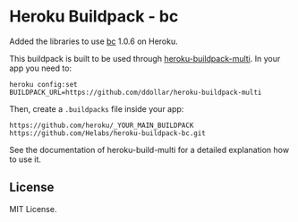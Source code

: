 # Heroku Buildpack - bc

Added the libraries to use [bc](http://www.gnu.org/software/bc/) 1.0.6 on Heroku.

This buildpack is built to be used through [heroku-buildpack-multi](https://github.com/ddollar/heroku-buildpack-multi).
In your app you need to:


```
heroku config:set
BUILDPACK_URL=https://github.com/ddollar/heroku-buildpack-multi
```

Then, create a `.buildpacks` file inside your app:

```
https://github.com/heroku/_YOUR_MAIN_BUILDPACK
https://github.com/Helabs/heroku-buildpack-bc.git
```

See the documentation of heroku-build-multi for a detailed explanation
how to use it.

## License

MIT License.

